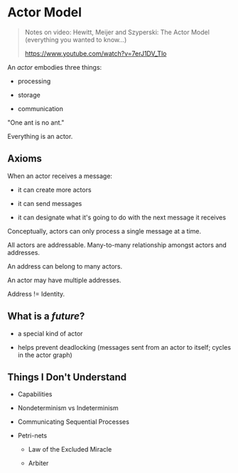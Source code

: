 # Actor Model

> Notes on video: Hewitt, Meijer and Szyperski: The Actor Model (everything you wanted to know...)
>
> https://www.youtube.com/watch?v=7erJ1DV_Tlo

An *actor* embodies three things:

- processing

- storage

- communication

"One ant is no ant."

Everything is an actor.

## Axioms

When an actor receives a message:

- it can create more actors

- it can send messages

- it can designate what it's going to do with the next message it receives

Conceptually, actors can only process a single message at a time.

All actors are addressable. Many-to-many relationship amongst actors and addresses.

An address can belong to many actors.

An actor may have multiple addresses.

Address != Identity.

## What is a *future*?

- a special kind of actor

- helps prevent deadlocking (messages sent from an actor to itself; cycles in the actor graph)

## Things I Don't Understand

- Capabilities

- Nondeterminism vs Indeterminism

- Communicating Sequential Processes

- Petri-nets

	- Law of the Excluded Miracle

	- Arbiter
